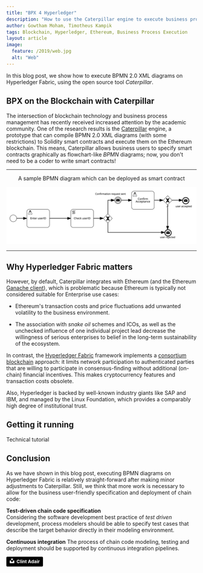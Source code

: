 ```yaml
---
title: "BPX 4 Hyperledger"
description: "How to use the Caterpillar engine to execute business processes on Hyperledger Fabric"
author: Gowtham Moham, Timotheus Kampik
tags: Blockchain, Hyperledger, Ethereum, Business Process Execution
layout: article
image:
  feature: /2019/web.jpg
  alt: "Web"
---
```


In this blog post, we show how to execute BPMN 2.0 XML diagrams on Hyperledger Fabric, using the open source tool *Caterpillar*.

## BPX on the Blockchain with Caterpillar
The intersection of blockchain technology and business process management has recently received increased attention by the academic community.
One of the research results is the [Caterpillar](https://github.com/orlenyslp/Caterpillar) engine, a prototype that can compile BPMN 2.0 XML diagrams (with some restrictions) to Solidity smart contracts and execute them on the Ethereum blockchain.
This means, Caterpillar allows business users to specify smart contracts graphically as flowchart-like *BPMN* diagrams; now, you don't need to be a coder to write smart contracts!

****************
<p align="center">A sample BPMN diagram which can be deployed as smart contract</p>

![alt sample](https://github.com/signavio/tech-blog/blob/caterpillar-hyperledger/assets/img/BPMNSampleDIagram.png)
****************


## Why Hyperledger Fabric matters
However, by default, Caterpillar integrates with Ethereum (and the Ethereum [Ganache client](https://www.trufflesuite.com/ganache)), which is problematic because Ethereum is typically not considered suitable for Enterprise use cases:

* Ethereum's transaction costs and price fluctuations add unwanted volatility to the business environment.

* The association with *snake oil* schemes and ICOs, as well as the unchecked influence of one individual project lead decrease the willingness of serious enterprises to belief in the long-term sustainability of the ecosystem.

In contrast, the [Hyperledger Fabric](https://www.hyperledger.org/projects/fabric) framework implements a [consortium blockchain](https://hedgetrade.com/blockchain-consortium/) approach: it limits network participation to authenticated parties that are willing to participate in consensus-finding without additional (on-chain) financial incentives.
This makes cryptocurrency features and transaction costs obsolete. 

Also, Hyperledger is backed by well-known industry giants like SAP and IBM, and managed by the Linux Foundation, which provides a comparably high degree of institutional trust.

## Getting it running

Technical tutorial

## Conclusion
As we have shown in this blog post, executing BPMN diagrams on Hyperledger Fabric is relatively straight-forward after making minor adjustments to Caterpillar.
Still, we think that more work is necessary to allow for the business user-friendly specification and deployment of chain code:

**Test-driven chain code specification**  
  Considering the software development best practice of *test driven* development, process modelers should be able to specify test cases that describe the target behavior directly in their modeling environment.

**Continuous integration**
  The process of chain code modeling, testing and deployment should be supported by continuous integration pipelines.


<a style="background-color:black;color:white;text-decoration:none;padding:4px 6px;font-family:-apple-system, BlinkMacSystemFont, &quot;San Francisco&quot;, &quot;Helvetica Neue&quot;, Helvetica, Ubuntu, Roboto, Noto, &quot;Segoe UI&quot;, Arial, sans-serif;font-size:12px;font-weight:bold;line-height:1.2;display:inline-block;border-radius:3px" href="https://unsplash.com/@clintadair?utm_medium=referral&amp;utm_campaign=photographer-credit&amp;utm_content=creditBadge" target="_blank" rel="noopener noreferrer" title="Download free do whatever you want high-resolution photos from Clint Adair"><span style="display:inline-block;padding:2px 3px"><svg xmlns="http://www.w3.org/2000/svg" style="height:12px;width:auto;position:relative;vertical-align:middle;top:-2px;fill:white" viewBox="0 0 32 32"><title>unsplash-logo</title><path d="M10 9V0h12v9H10zm12 5h10v18H0V14h10v9h12v-9z"></path></svg></span><span style="display:inline-block;padding:2px 3px">Clint Adair</span></a>
